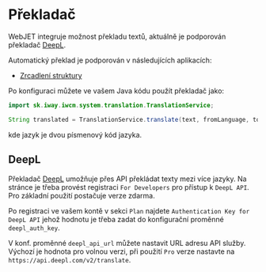 # Překladač

WebJET integruje možnost překladu textů, aktuálně je podporován překladač [DeepL](https://www.deepl.com/).

Automatický překlad je podporován v následujících aplikacích:
- [Zrcadlení struktury](../../redactor/apps/docmirroring/README.md)

Po konfiguraci můžete ve vašem Java kódu použít překladač jako:

```java
import sk.iway.iwcm.system.translation.TranslationService;

String translated = TranslationService.translate(text, fromLanguage, toLanguage);
```

kde jazyk je dvou písmenový kód jazyka.

## DeepL

Překladač [DeepL](https://www.deepl.com/) umožňuje přes API překládat texty mezi více jazyky. Na stránce je třeba provést registraci `For Developers` pro přístup k `DeepL API`. Pro základní použití postačuje verze zdarma.

Po registraci ve vašem kontě v sekci `Plan` najdete `Authentication Key for DeepL API` jehož hodnotu je třeba zadat do konfigurační proměnné `deepl_auth_key`.

V konf. proměnné `deepl_api_url` můžete nastavit URL adresu API služby. Výchozí je hodnota pro volnou verzi, při použití `Pro` verze nastavte na `https://api.deepl.com/v2/translate`.
